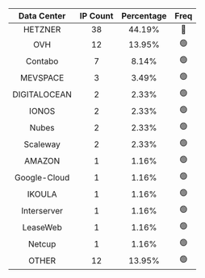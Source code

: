 | Data Center | IP Count | Percentage | Freq |
|:------------:|:--------:|:-----------:|:-----:|
| HETZNER | 38 | 44.19% | 🔴 |
| OVH | 12 | 13.95% | 🟢 |
| Contabo | 7 | 8.14% | 🟢 |
| MEVSPACE | 3 | 3.49% | 🟢 |
| DIGITALOCEAN | 2 | 2.33% | 🟢 |
| IONOS | 2 | 2.33% | 🟢 |
| Nubes | 2 | 2.33% | 🟢 |
| Scaleway | 2 | 2.33% | 🟢 |
| AMAZON | 1 | 1.16% | 🟢 |
| Google-Cloud | 1 | 1.16% | 🟢 |
| IKOULA | 1 | 1.16% | 🟢 |
| Interserver | 1 | 1.16% | 🟢 |
| LeaseWeb | 1 | 1.16% | 🟢 |
| Netcup | 1 | 1.16% | 🟢 |
| OTHER | 12 | 13.95% | 🟢 |